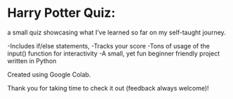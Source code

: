 # Harry Potter Quiz: 
   a small quiz showcasing what I've learned so far on my self-taught journey. 
   
   -Includes if/else statements, 
   -Tracks your score 
   -Tons of usage of the input() function for interactivity
   -A small, yet fun beginner friendly project written in Python
   
   Created using Google Colab. 

   Thank you for taking time to check it out (feedback always welcome)!

